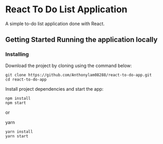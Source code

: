 # React To Do List Application

A simple to-do list application done with React.

## Getting Started Running the application locally

### Installing

Download the project by cloning using the command below:

```
git clone https://github.com/Anthonylam08288/react-to-do-app.git
cd react-to-do-app
```

Install project dependencies and start the app:

```
npm install
npm start
```

or

yarn

```
yarn install
yarn start
```
